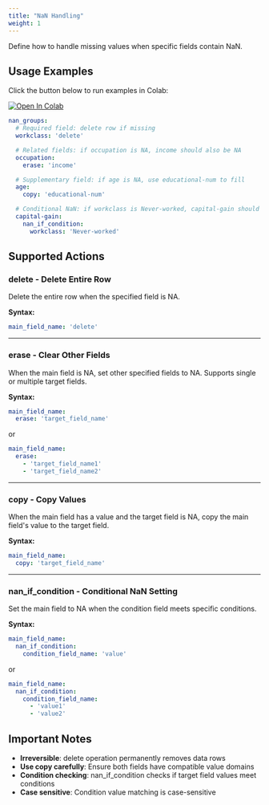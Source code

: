 ```yaml
---
title: "NaN Handling"
weight: 1
---
```


Define how to handle missing values when specific fields contain NaN.

## Usage Examples

Click the button below to run examples in Colab:

[![Open In Colab](https://colab.research.google.com/assets/colab-badge.svg)](https://colab.research.google.com/github/nics-tw/petsard/blob/main/demo/petsard-yaml/constrainer-yaml/constrainer_nan_groups.ipynb)

```yaml
nan_groups:
  # Required field: delete row if missing
  workclass: 'delete'

  # Related fields: if occupation is NA, income should also be NA
  occupation:
    erase: 'income'

  # Supplementary field: if age is NA, use educational-num to fill
  age:
    copy: 'educational-num'

  # Conditional NaN: if workclass is Never-worked, capital-gain should be NA
  capital-gain:
    nan_if_condition:
      workclass: 'Never-worked'
```

## Supported Actions

### delete - Delete Entire Row

Delete the entire row when the specified field is NA.

**Syntax:**
```yaml
main_field_name: 'delete'
```

---

### erase - Clear Other Fields

When the main field is NA, set other specified fields to NA. Supports single or multiple target fields.

**Syntax:**
```yaml
main_field_name:
  erase: 'target_field_name'
```
or
```yaml
main_field_name:
  erase:
    - 'target_field_name1'
    - 'target_field_name2'
```

---

### copy - Copy Values

When the main field has a value and the target field is NA, copy the main field's value to the target field.

**Syntax:**
```yaml
main_field_name:
  copy: 'target_field_name'
```

---

### nan_if_condition - Conditional NaN Setting

Set the main field to NA when the condition field meets specific conditions.

**Syntax:**
```yaml
main_field_name:
  nan_if_condition:
    condition_field_name: 'value'
```
or
```yaml
main_field_name:
  nan_if_condition:
    condition_field_name:
      - 'value1'
      - 'value2'
```

## Important Notes

- **Irreversible**: delete operation permanently removes data rows
- **Use copy carefully**: Ensure both fields have compatible value domains
- **Condition checking**: nan_if_condition checks if target field values meet conditions
- **Case sensitive**: Condition value matching is case-sensitive
